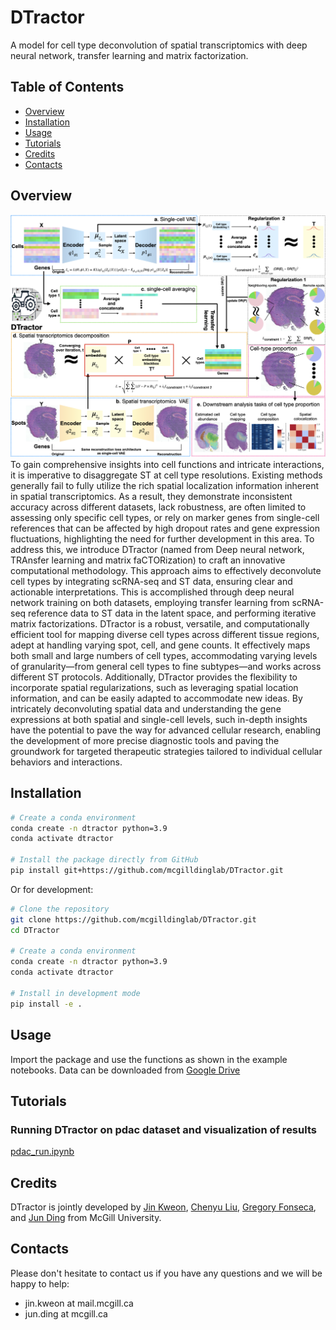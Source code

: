 # DTractor
A model for cell type deconvolution of spatial transcriptomics with deep neural network, transfer learning and matrix factorization.

## Table of Contents
- [Overview](#Overview)
- [Installation](#Installation)
- [Usage](#Usage)
- [Tutorials](#Tutorials)
- [Credits](#Credits)
- [Contacts](#Contacts)

## Overview 
<img title="DTractor Overview" alt="Alt text" src="/figures/main.png">
To gain comprehensive insights into cell functions and intricate interactions, it is imperative to disaggregate ST at cell type resolutions. Existing methods generally fail to fully utilize the rich spatial localization information inherent in spatial transcriptomics. As a result, they demonstrate inconsistent accuracy across different datasets, lack robustness, are often limited to assessing only specific cell types, or rely on marker genes from single-cell references that can be affected by high dropout rates and gene expression fluctuations, highlighting the need for further development in this area. To address this, we introduce DTractor (named from Deep neural network, TRAnsfer learning and matrix faCTORization) to craft an innovative computational methodology. This approach aims to effectively deconvolute cell types by integrating scRNA-seq and ST data, ensuring clear and actionable interpretations. This is accomplished through deep neural network training on both datasets, employing transfer learning from scRNA-seq reference data to ST data in the latent space, and performing iterative matrix factorizations. DTractor is a robust, versatile, and computationally efficient tool for mapping diverse cell types across different tissue regions, adept at handling varying spot, cell, and gene counts. It effectively maps both small and large numbers of cell types, accommodating varying levels of granularity—from general cell types to fine subtypes—and works across different ST protocols. Additionally, DTractor provides the flexibility to incorporate spatial regularizations, such as leveraging spatial location information, and can be easily adapted to accommodate new ideas. By intricately deconvoluting spatial data and understanding the gene expressions at both spatial and single-cell levels, such in-depth insights have the potential to pave the way for advanced cellular research, enabling the development of more precise diagnostic tools and paving the groundwork for targeted therapeutic strategies tailored to individual cellular behaviors and interactions.

## Installation

```bash
# Create a conda environment
conda create -n dtractor python=3.9
conda activate dtractor

# Install the package directly from GitHub
pip install git+https://github.com/mcgilldinglab/DTractor.git
```

Or for development:

```bash
# Clone the repository
git clone https://github.com/mcgilldinglab/DTractor.git
cd DTractor

# Create a conda environment
conda create -n dtractor python=3.9
conda activate dtractor

# Install in development mode
pip install -e .
```

## Usage

Import the package and use the functions as shown in the example notebooks. 
Data can be downloaded from [Google Drive](https://drive.google.com/file/d/1REJuo0juOS85F6VNS7rw4nt8BttZ3Xm0/view?usp=sharing)

## Tutorials
### Running DTractor on pdac dataset and visualization of results
[pdac_run.ipynb](example/pdac_run.ipynb)


## Credits
DTractor is jointly developed by [Jin Kweon](https://github.com/yjkweon24), [Chenyu Liu](https://github.com/theguardsgod), [Gregory Fonseca](https://www.mcgill.ca/expmed/dr-gregory-fonseca-0), and [Jun Ding](https://github.com/phoenixding) from McGill University.

## Contacts
Please don't hesitate to contact us if you have any questions and we will be happy to help:
* jin.kweon at mail.mcgill.ca 
* jun.ding at mcgill.ca

